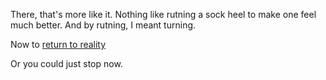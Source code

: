 There, that's more like it. Nothing like rutning a sock heel to make one feel much better.
And by rutning, I meant turning.

Now to [return to reality](../marshmallow.md)

Or you could just stop now.
